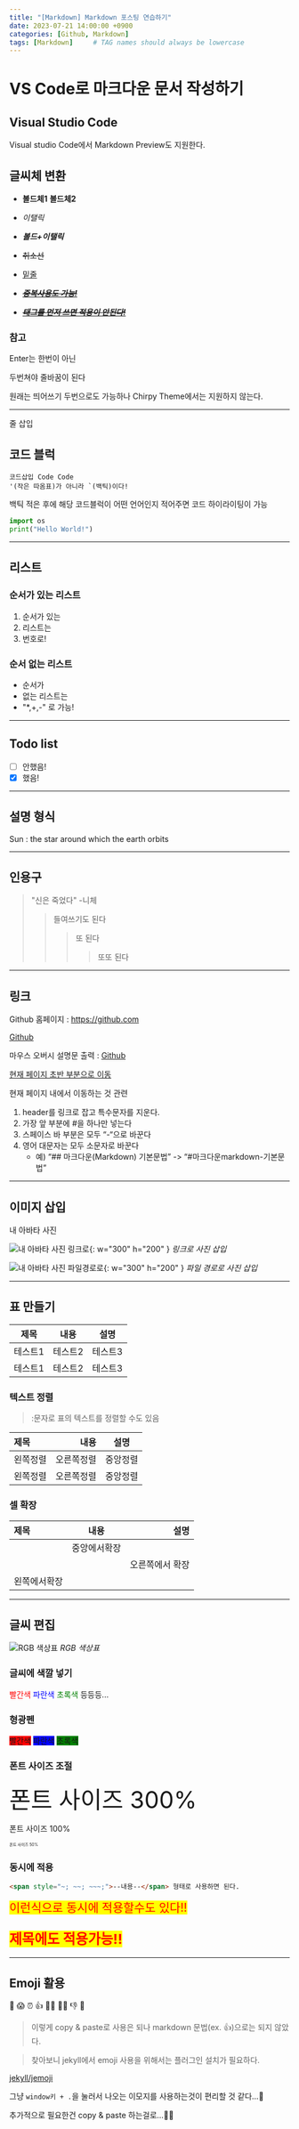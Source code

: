 ```yaml
---
title: "[Markdown] Markdown 포스팅 연습하기"
date: 2023-07-21 14:00:00 +0900
categories: [Github, Markdown]
tags: [Markdown]     # TAG names should always be lowercase
---
```


# VS Code로 마크다운 문서 작성하기
## Visual Studio Code

Visual studio Code에서 Markdown Preview도 지원한다.

## 글씨체 변환

- **볼드체1** __볼드체2__

- _이탤릭_

- ***볼드+이탤릭***

- ~~취소선~~

- <u>밑줄</u>

- ***~~<u>중복사용도 가능!</u>~~***

- <u>***~~태그를 먼저 쓰면 적용이 안된다!~~***</u>


### 참고
Enter는 
한번이 아닌

두번쳐야 줄바꿈이 된다

원래는 띄어쓰기 두번으로도 가능하나 Chirpy Theme에서는 지원하지 않는다.

---
줄 삽입

## 코드 블럭
```
코드삽입 Code Code 
'(작은 따옴표)가 아니라 `(백틱)이다!
```
백틱 적은 후에 해당 코드블럭이 어떤 언어인지 적어주면 코드 하이라이팅이 가능

```python
import os
print("Hello World!")
```

---
## 리스트

### 순서가 있는 리스트
1. 순서가 있는
2. 리스트는
3. 번호로!

### 순서 없는 리스트
- 순서가
- 없는 리스트는
- "*,+,-" 로 가능!

---
## Todo list

- [ ] 안했음!
- [x] 했음!

---
## 설명 형식

Sun
  : the star around which the earth orbits

---
## 인용구

> "신은 죽었다" -니체
>> 들여쓰기도 된다
>>> 또 된다
>>>> 또또 된다

---
## 링크

Github 홈페이지 : <https://github.com>

[Github](https://github.com)

마우스 오버시 설명문 출력 : [Github](https://github.com "마우스 오버시에 출력되는 설명문!")

[현재 페이지 초반 부분으로 이동](#visual-studio-code)

현재 페이지 내에서 이동하는 것 관련
1. header를 링크로 잡고 특수문자를 지운다.
2. 가장 앞 부분에 #을 하나만 넣는다
3. 스페이스 바 부분은 모두 “-“으로 바꾼다
4. 영어 대문자는 모두 소문자로 바꾼다 
    - 예) “## 마크다운(Markdown) 기본문법” -> “#마크다운markdown-기본문법”

---
## 이미지 삽입

내 아바타 사진

![내 아바타 사진 링크로](https://raw.githubusercontent.com/ibin-study/ibin-study.github.io/main/assets/img/profile.jpg){: w="300" h="200" }
_링크로 사진 삽입_

![내 아바타 사진 파일경로로](/assets/img/profile.jpg){: w="300" h="200" }
_파일 경로로 사진 삽입_

---
## 표 만들기

|제목|내용|설명|
|------|---|---|
|테스트1|테스트2|테스트3|
|테스트1|테스트2|테스트3|

### 텍스트 정렬
> :문자로 표의 텍스트를 정렬할 수도 있음

|제목|내용|설명|
|:------|---:|:---:|
|왼쪽정렬|오른쪽정렬|중앙정렬|
|왼쪽정렬|오른쪽정렬|중앙정렬|

### 셀 확장

|제목|내용|설명|
|:---|:---:|---:|
||중앙에서확장||
|||오른쪽에서 확장|
|왼쪽에서확장||

---
## 글씨 편집

![RGB 색상표](/assets/img/RGB_colortable.png)
_RGB 색상표_

### 글씨에 색깔 넣기

<span style="color:red">빨간색</span>
<span style="color:blue">파란색</span>
<span style="color:green">초록색</span> 등등등...

### 형광펜

<span style="background-color:red">빨간색</span> 
<span style="background-color:blue">파란색</span>
<span style="background-color:green">초록색</span>

### 폰트 사이즈 조절

<span style="font-size:300%">폰트 사이즈 300%</span> 

<span style="font-size:100%">폰트 사이즈 100%</span> 

<span style="font-size:50%">폰트 사이즈 50%</span> 

### 동시에 적용

```markdown
<span style="~; ~~; ~~~;">--내용--</span> 형태로 사용하면 된다.
```

<span style="color:red; background-color:yellow; font-size:150%">
이런식으로 동시에 적용할수도 있다!!
</span>

### <span style="color:red; background-color:yellow; font-size:150%">제목에도 적용가능!!</span>

---
## Emoji 활용
🙂 😱 ⏰ 👍 👍🏻 👍🏼 👎 🖕

> 이렇게 copy & paste로 사용은 되나 markdown 문법(ex. :+1:)으로는 되지 않았다.

> 찾아보니 jekyll에서 emoji 사용을 위해서는 플러그인 설치가 필요하다.

[jekyll/jemoji](https://github.com/jekyll/jemoji)

그냥 ```window키 + .```을 눌러서 나오는 이모지를 사용하는것이 편리할 것 같다...🤔

추가적으로 필요한건 copy & paste 하는걸로...🤷‍♂️